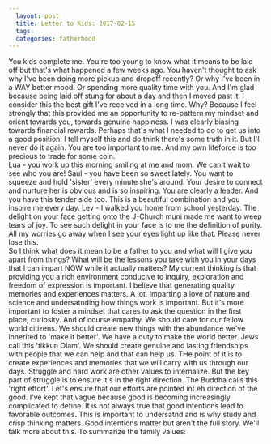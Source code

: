 ```yaml
---
  layout: post
  title: Letter to Kids: 2017-02-15
  tags: 
  categories: fatherhood
---
```


You kids complete me. You're too young to know what it means to be laid off but that's what happened a few weeks ago. You haven't thought to ask why I've been doing more pickup and dropoff recently? Or why I've been in a WAY better mood. Or spending more quality time with you. And I'm glad because being laid off stung for about a day and then I moved past it. I consider this the best gift I've received in a long time. Why? Because I feel strongly that this provided me an opportunity to re-pattern my mindset and orient towards you, towards genuine happiness. I was clearly biasing towards financial rewards. Perhaps that's what I needed to do to get us into a good position. I tell myself this and do think there's some truth in it. But I'll never do it again. You are too important to me. And my own lifeforce is too precious to trade for some coin. 
<br>
Lua - you work up this morning smiling at me and mom. We can't wait to see who you are!
Saul - you have been so sweet lately. You want to squeeze and hold 'sister' every minute she's around. Your desire to connect and nurture her is obvious and is so inspiring. You are clearly a leader. And you have this tender side too. This is a beautiful combination and you inspire me every day.
Lev - I walked you home from school yesterday. The delight on your face getting onto the J-Church muni made me want to weep tears of joy. To see such delight in your face is to me the definition of purity. All my worries go away when I see your eyes light up like that. Please never lose this.
<br>
So I think what does it mean to be a father to you and what will I give you apart from things? What will be the lessons you take with you in your days that I can impart NOW while it actually matters? My current thinking is that providing you a rich environment conducive to inquiry, exploration and freedom of expression is important. I believe that generating quality memories and experiences matters. A lot. Imparting a love of nature and science and undersatnding how things work is important. But it's more important to foster a mindset that cares to ask the question in the first place, curiosity. And of course empathy. We should care for our fellow world citizens. We should create new things with the abundance we've inherited to 'make it better'. We have a duty to make the world better. Jews call this 'tikkun Olam'. We should create genuine and lasting friendships with people that we can help and that can help us. THe point of it is to create experiences and memories that we will carry with us through our days. Struggle and hard work are other values to internalize. But the key part of struggle is to ensure it's in the right direction. The Buddha calls this 'right effort'. Let's ensure that our efforts are pointed int eh direction of the good. I've kept that vague because good is becoming increasingly complicated to define. It is not always true that good intentions lead to favorable outcomes. This is important to undersatnd and is why study and crisp thinking matters. Good intentions matter but aren't the full story. We'll talk more about this. 
To summarize the family values:
 
